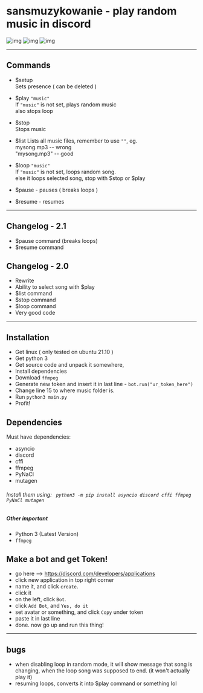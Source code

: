 # sansmuzykowanie - play random music in discord
![img](https://img.shields.io/github/stars/reversee-dev/sansmuzykowanie?style=social) ![img](https://img.shields.io/github/last-commit/reversee-dev/sansmuzykowanie) ![img](https://img.shields.io/badge/version-2-blueviolet)  

---------------------------
## Commands

* $setup  
Sets presence ( can be deleted )  

* $play ```"music"```  
If ```"music"``` is not set, plays random music  
also stops loop

* $stop  
Stops music  

* $list
Lists all music files, remember to use ```""```, eg.  
 mysong.mp3 -- wrong  
 "mysong.mp3" -- good
 
* $loop ```"music"```  
If ```"music"``` is not set, loops random song.  
else it loops selected song, stop with $stop or $play  

* $pause - pauses ( breaks loops )  
* $resume - resumes  

---

## Changelog - 2.1
* $pause command (breaks loops)
* $resume command

## Changelog - 2.0  
* Rewrite
* Ability to select song with $play
* $list command
* $stop command
* $loop command
* Very good code

---

## Installation
* Get linux ( only tested on ubuntu 21.10 )
* Get python 3
* Get source code and unpack it somewhere,
* Install dependencies
* Download ```ffmpeg```
* Generate new token and insert it in last line - ```bot.run("ur_token_here")```
* Change line 15 to where music folder is.
* Run ``` python3 main.py ```
* Profit!

## Dependencies
Must have dependencies:
* asyncio
* discord
* cffi
* ffmpeg
* PyNaCl
* mutagen
###### Install them using: ``` python3 -m pip install asyncio discord cffi ffmpeg PyNaCl mutagen```
##### Other important
* Python 3 (Latest Version)
* ```ffmpeg```

## Make a bot and get Token!
* go here --> https://discord.com/developers/applications
* click new application in top right corner
* name it, and click ```create```.
* click it
* on the left, click ```Bot```.
* click ```Add Bot```, and ```Yes, do it```
* set avatar or something, and click ```Copy``` under token
* paste it in last line
* done. now go up and run this thing!

---------------------------

## bugs
* when disabling loop in random mode, it will show message that song is changing, when the loop song was supposed to end. (it won't actually play it)
* resuming loops, converts it into $play command or something lol
